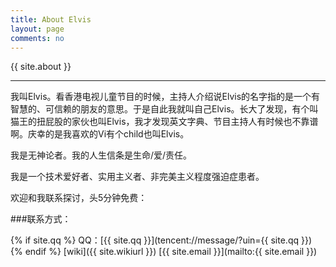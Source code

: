 ```yaml
---
title: About Elvis  
layout: page
comments: no
---
```


{{ site.about }}

----

我叫Elvis。看香港电视儿童节目的时候，主持人介绍说Elvis的名字指的是一个有智慧的、可信赖的朋友的意思。于是自此我就叫自己Elvis。长大了发现，有个叫猫王的扭屁股的家伙也叫Elvis，我才发现英文字典、节目主持人有时候也不靠谱啊。庆幸的是我喜欢的Vi有个child也叫Elvis。

我是无神论者。我的人生信条是生命/爱/责任。

我是一个技术爱好者、实用主义者、非完美主义程度强迫症患者。

欢迎和我联系探讨，头5分钟免费：

###联系方式：

{% if site.qq %}
QQ：[{{ site.qq }}](tencent://message/?uin={{ site.qq }})
{% endif %}
[wiki]({{ site.wikiurl }})
[{{ site.email }}](mailto:{{ site.email }})

